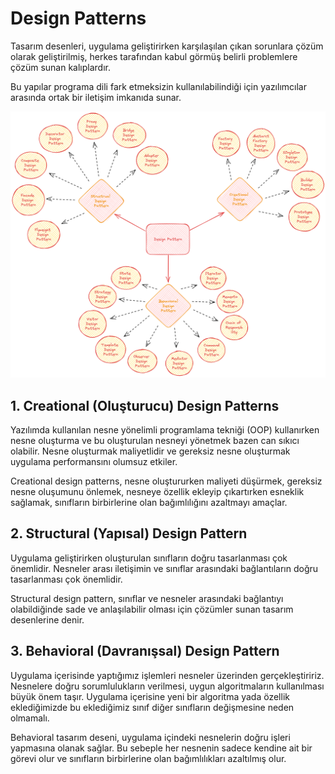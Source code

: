 # Design Patterns

Tasarım desenleri, uygulama geliştirirken karşılaşılan çıkan sorunlara çözüm olarak geliştirilmiş, herkes tarafından kabul görmüş belirli problemlere çözüm sunan kalıplardır.

Bu yapılar programa dili fark etmeksizin kullanılabilindiği için yazılımcılar arasında ortak bir iletişim imkanıda sunar.

![Design Pattern](/img/Design%20Pattern.png)

## 1. Creational (Oluşturucu) Design Patterns

Yazılımda kullanılan nesne yönelimli programlama tekniği (OOP) kullanırken nesne oluşturma ve bu oluşturulan nesneyi yönetmek bazen can sıkıcı olabilir.
Nesne oluşturmak maliyetlidir ve gereksiz nesne oluşturmak uygulama performansını olumsuz etkiler.

Creational design patterns, nesne oluştururken maliyeti düşürmek, gereksiz nesne oluşumunu önlemek, nesneye özellik ekleyip çıkartırken esneklik sağlamak, sınıfların birbirlerine olan bağımlılığını azaltmayı amaçlar.

## 2. Structural (Yapısal) Design Pattern

Uygulama geliştirirken oluşturulan sınıfların doğru tasarlanması çok önemlidir. Nesneler arası iletişimin ve sınıflar arasındaki bağlantıların doğru tasarlanması çok önemlidir.

Structural design pattern, sınıflar ve nesneler arasındaki bağlantıyı olabildiğinde sade ve anlaşılabilir olması için çözümler sunan tasarım desenlerine denir.

## 3. Behavioral (Davranışsal) Design Pattern

Uygulama içerisinde yaptığımız işlemleri nesneler üzerinden gerçekleştiririz.
Nesnelere doğru sorumlulukların verilmesi, uygun algoritmaların kullanılması büyük önem taşır. Uygulama içerisine yeni bir algoritma yada özellik eklediğimizde bu eklediğimiz sınıf diğer sınıfların değişmesine neden olmamalı.

Behavioral tasarım deseni, uygulama içindeki nesnelerin doğru işleri yapmasına olanak sağlar. Bu sebeple her nesnenin sadece kendine ait bir görevi olur ve sınıfların birbirlerine olan bağımlılıkları azaltılmış olur.
